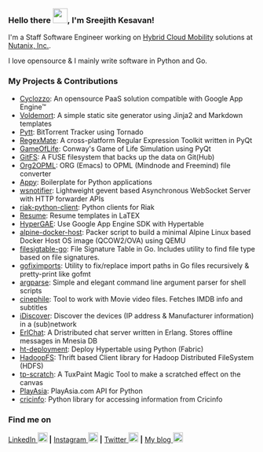 ### Hello there <img src="https://raw.githubusercontent.com/MartinHeinz/MartinHeinz/master/wave.gif" width="30px">, I'm Sreejith Kesavan!

I'm a Staff Software Engineer working on [Hybrid Cloud Mobility](https://www.nutanix.com/products/move) solutions at [Nutanix, Inc.](https://nutanix.com).

I love opensource & I mainly write software in Python and Go.

### My Projects & Contributions

- [Cyclozzo](https://github.com/cyclozzo/cyclozzo): An opensource PaaS solution compatible with Google App Engine™
- [Voldemort](https://github.com/semk/voldemort): A simple static site generator using Jinja2 and Markdown templates
- [Pytt](https://github.com/semk/Pytt): BitTorrent Tracker using Tornado
- [RegexMate](https://github.com/semk/RegexMate): A cross-platform Regular Expression Toolkit written in PyQt
- [GameOfLife](https://github.com/semk/GameOfLife): Conway's Game of Life Simulation using PyQt
- [GitFS](https://github.com/semk/GitFS): A FUSE filesystem that backs up the data on Git(Hub)
- [Org2OPML](https://github.com/semk/Org2OPML): ORG (Emacs) to OPML (Mindnode and Freemind) file converter
- [Appy](https://github.com/semk/appy): Boilerplate for Python applications
- [wsnotifier](https://github.com/semk/wsnotifier): Lightweight gevent based Asynchronous WebSocket Server with HTTP forwarder APIs
- [riak-python-client](https://github.com/semk/riak-python-client): Python clients for Riak
- [Resume](https://github.com/semk/Resume): Resume templates in LaTEX
- [HyperGAE](https://github.com/semk/hypergae): Use Google App Engine SDK with Hypertable
- [alpine-docker-host](https://github.com/semk/alpine-docker-host): Packer script to build a minimal Alpine Linux based Docker Host OS image (QCOW2/OVA) using QEMU
- [filesigtable-go](https://github.com/semk/filesigtable-go): File Signature Table in Go. Includes utility to find file type based on file signatures.
- [gofiximports](https://github.com/semk/gofiximports): Utility to fix/replace import paths in Go files recursively & pretty-print like gofmt
- [argparse](https://github.com/semk/argparse): Simple and elegant command line argument parser for shell scripts
- [cinephile](https://github.com/semk/cinephile): Tool to work with Movie video files. Fetches IMDB info and subtitles
- [iDiscover](https://github.com/semk/iDiscover): Discover the devices (IP address & Manufacturer information) in a (sub)network
- [ErlChat](https://github.com/semk/ErlChat): A Dristributed chat server written in Erlang. Stores offline messages in Mnesia DB
- [ht-deployment](https://github.com/semk/ht-deployment): Deploy Hypertable using Python (Fabric)
- [HadoopFS](https://github.com/semk/HadoopFS): Thrift based Client library for Hadoop Distributed FileSystem (HDFS)
- [tp-scratch](https://github.com/semk/tp-scratch): A TuxPaint Magic Tool to make a scratched effect on the canvas
- [PlayAsia](https://github.com/semk/PlayAsia): PlayAsia.com API for Python
- [cricinfo](https://github.com/semk/cricinfo): Python library for accessing information from Cricinfo

### Find me on
[LinkedIn <img src='https://cdn.jsdelivr.net/npm/simple-icons@3.0.1/icons/linkedin.svg' alt='linkedin' height='20'>](https://www.linkedin.com/in/sreejithemk/) **|** [Instagram <img src='https://cdn.jsdelivr.net/npm/simple-icons@3.0.1/icons/instagram.svg' alt='instagram' height='20'>](https://www.instagram.com/k7_sreejith/) **|** [Twitter <img src='https://cdn.jsdelivr.net/npm/simple-icons@3.0.1/icons/twitter.svg' alt='twitter' height='20'>](https://twitter.com/@splusk) **|** [My blog <img src='https://cdn.jsdelivr.net/npm/simple-icons@3.0.1/icons/icloud.svg' alt='website' height='20'>](http://foobarnbaz.com/)

